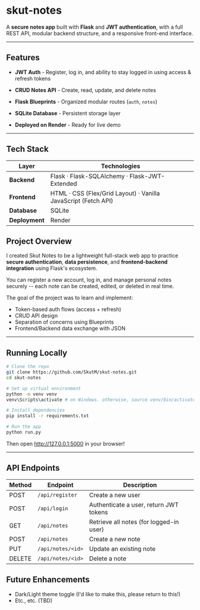 # skut-notes
A **secure notes app** built with **Flask** and **JWT authentication**, with a full REST API, modular backend structure, and a responsive front-end interface.

---

## Features

- **JWT Auth** - Register, log in, and ability to stay logged in using access & refresh tokens

- **CRUD Notes API** - Create, read, update, and delete notes

- **Flask Blueprints** - Organized modular routes (`auth`, `notes`)

- **SQLite Database** - Persistent storage layer

- **Deployed on Render** - Ready for live demo

---

## Tech Stack

| Layer | Technologies |
|-------|---------------|
| **Backend** | Flask · Flask-SQLAlchemy · Flask-JWT-Extended |
| **Frontend** | HTML · CSS (Flex/Grid Layout) · Vanilla JavaScript (Fetch API) |
| **Database** | SQLite |
| **Deployment** | Render |

## Project Overview

I created Skut Notes to be a lightweight full-stack web app to practice **secure authentication**, **data persistence**, and **frontend-backend integration** using Flask's ecosystem.

You can register a new account, log in, and manage personal notes securely -- each note can be created, edited, or deleted in real time.

The goal of the project was to learn and implement:
- Token-based auth flows (access + refresh)
- CRUD API design
- Separation of concerns using Blueprints
- Frontend/Backend data exchange with JSON

---

## Running Locally

```bash
# Clone the repo
git clone https://github.com/SkutM/skut-notes.git
cd skut-notes

# Set up virtual environment
python -m venv venv
venv\Scripts\activate # on Windows. otherwise, source venv/bin/activate

# Install dependencies
pip install -r requirements.txt

# Run the app
python run.py
```

Then open http://127.0.0.1:5000 in your browser!

---

## API Endpoints

| Method | Endpoint | Description |
| --- | --- | --- |
| POST | `/api/register` | Create a new user |
| POST | `/api/login` | Authenticate a user, return JWT tokens |
| GET | `/api/notes` | Retrieve all notes (for logged-in user) |
| POST | `/api/notes` | Create a new note |
| PUT | `/api/notes/<id>` | Update an existing note |
| DELETE | `/api/notes/<id>` | Delete a note |

## Future Enhancements
- Dark/Light theme toggle (I'd like to make this, please return to this!)
- Etc., etc. (TBD)